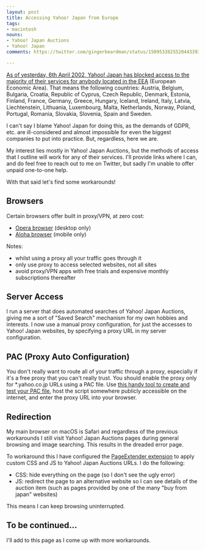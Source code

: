 ```yaml
---
layout: post
title: Accessing Yahoo! Japan from Europe
tags:
- macintosh
nouns:
- Yahoo! Japan Auctions
- Yahoo! Japan
comments: https://twitter.com/gingerbeardman/status/1509533825520443393

---
```


[As of yesterday, 6th April 2002, Yahoo! Japan has blocked access to the majority of their services for anybody located in the EEA](https://www.theverge.com/2022/2/1/22911965/yahoo-japan-europe-offline-regulations-compliance-gdpr) (European Economic Area). That means the following countries: Austria, Belgium, Bulgaria, Croatia, Republic of Cyprus, Czech Republic, Denmark, Estonia, Finland, France, Germany, Greece, Hungary, Iceland, Ireland, Italy, Latvia, Liechtenstein, Lithuania, Luxembourg, Malta, Netherlands, Norway, Poland, Portugal, Romania, Slovakia, Slovenia, Spain and Sweden.

I can't say I blame Yahoo! Japan for doing this, as the demands of GDPR, etc. are ill-considered and almost impossible for even the biggest companies to put into practice. But, regardless, here we are.

My interest lies mostly in Yahoo! Japan Auctions, but the methods of access that I outline will work for any of their services. I'll provide links where I can, and do feel free to reach out to me on Twitter, but sadly I'm unable to offer unpaid one-to-one help.

With that said let's find some workarounds!

## Browsers

Certain browsers offer built in proxy/VPN, at zero cost:

- [Opera browser](https://addons.opera.com/en-gb/extensions/details/opera-vpn/) (desktop only)
- [Aloha browser](https://alohabrowser.com) (mobile only)

Notes:
- whilst using a proxy all your traffic goes through it
- only use proxy to access selected websites, not all sites
- avoid proxy/VPN apps with free trials and expensive monthly subscriptions thereafter

## Server Access

I run a server that does automated searches of Yahoo! Japan Auctions, giving me a sort of "Saved Search" mechanism for my own hobbies and interests. I now use a manual proxy configuration, for just the accesses to Yahoo! Japan websites, by specifying a proxy URL in my server configuration.

## PAC (Proxy Auto Configuration)

You don't really want to route all of your traffic through a proxy, especially if it's a free proxy that you can't really trust. You should enable the proxy only for *.yahoo.co.jp URLs using a PAC file. Use [this handy tool to create and test your PAC file](https://thorsen.pm/proxyforurl), host the script somewhere publicly accessible on the internet, and enter the proxy URL into your browser.

## Redirection

My main browser on macOS is Safari and regardless of the previous workarounds I still visit Yahoo! Japan Auctions pages during general browsing and image searching. This results in the dreaded error page.

To workaround this I have configured the [PageExtender extension](https://apps.apple.com/gb/app/pageextender-for-safari/id1457557274?mt=12) to apply custom CSS and JS to Yahoo! Japan Auctions URLs. I do the following:

- CSS: hide everything on the page (so I don't see the ugly error)
- JS: redirect the page to an alternative website so I can see details of the auction item (such as pages provided by one of the many "buy from japan" websites)

This means I can keep browsing uninterrupted.

## To be continued...

I'll add to this page as I come up with more workarounds.